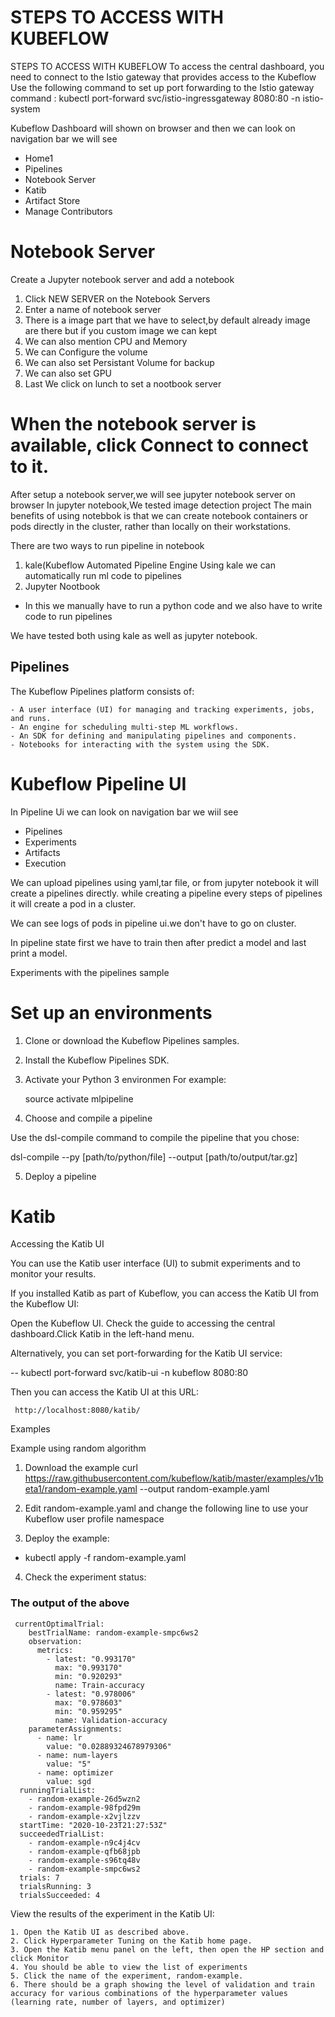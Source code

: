 # STEPS TO ACCESS WITH KUBEFLOW
 STEPS TO ACCESS WITH KUBEFLOW
To access the central dashboard, you need to connect to the Istio gateway that provides access to the Kubeflow
Use the following command to set up port forwarding to the Istio gateway
command : kubectl port-forward svc/istio-ingressgateway 8080:80 -n istio-system

Kubeflow Dashboard will shown on browser and then we can look on navigation bar we will see

- Home1
- Pipelines
- Notebook Server
- Katib
- Artifact Store
- Manage Contributors


# Notebook Server 
Create a Jupyter notebook server and add a notebook

1. Click NEW SERVER on the Notebook Servers
2. Enter a name of notebook server
3. There is a image part that we have to select,by default already image are there but if you custom image we can kept
4. We can also mention CPU and Memory
5. We can Configure the volume
6. We can also set Persistant Volume for backup
7. We can also set GPU
8. Last We click on lunch to set a nootbook server

# When the notebook server is available, click Connect to connect to it.

After setup a notebook server,we will see jupyter notebook server on browser
In jupyter notebook,We tested image detection project
The main benefits of using notebbok is that we can create notebook containers or pods directly in the cluster, rather than locally on their workstations.

There are two ways to run pipeline in notebook
1. kale(Kubeflow Automated Pipeline Engine
 Using kale we can automatically run ml code to pipelines
2. Jupyter Nootbook
 - In this we manually have to run a python code and we also have to write code to run pipelines

We have tested both using kale as well as jupyter notebook.



## Pipelines

The Kubeflow Pipelines platform consists of:

    - A user interface (UI) for managing and tracking experiments, jobs, and runs.
    - An engine for scheduling multi-step ML workflows.
    - An SDK for defining and manipulating pipelines and components.
    - Notebooks for interacting with the system using the SDK.



# Kubeflow Pipeline UI

In Pipeline Ui we can look on navigation bar we wiil see
- Pipelines
- Experiments
- Artifacts
- Execution


We can upload pipelines using yaml,tar file, or from jupyter notebook it will create a pipelines directly.
while creating a pipeline every steps of pipelines it will create a pod in a cluster.

We can see logs of pods in pipeline ui.we don't have to go on cluster.


In pipeline state first we have to train then after predict a model and last print a model.



Experiments with the pipelines sample

# Set up an environments
1. Clone or download the Kubeflow Pipelines samples.
2. Install the Kubeflow Pipelines SDK.
3. Activate your Python 3 environmen
    For example:

      source activate mlpipeline
4. Choose and compile a pipeline

  Use the dsl-compile command to compile the pipeline that you chose:

dsl-compile --py [path/to/python/file] --output [path/to/output/tar.gz]

5. Deploy a pipeline


# Katib

Accessing the Katib UI

You can use the Katib user interface (UI) to submit experiments and to monitor your results. 

If you installed Katib as part of Kubeflow, you can access the Katib UI from the Kubeflow UI:

Open the Kubeflow UI. Check the guide to accessing the central dashboard.Click Katib in the left-hand menu.

Alternatively, you can set port-forwarding for the Katib UI service:

   -- kubectl port-forward svc/katib-ui -n kubeflow 8080:80
   
Then you can access the Katib UI at this URL:

     http://localhost:8080/katib/

Examples

Example using random algorithm

1. Download the example
   curl https://raw.githubusercontent.com/kubeflow/katib/master/examples/v1beta1/random-example.yaml --output random-example.yaml

2. Edit random-example.yaml and change the following line to use your Kubeflow user profile namespace
3. Deploy the example:
 - kubectl apply -f random-example.yaml
4. Check the experiment status:

### The output of the above 
     currentOptimalTrial:
        bestTrialName: random-example-smpc6ws2
        observation:
          metrics:
            - latest: "0.993170"
              max: "0.993170"
              min: "0.920293"
              name: Train-accuracy
            - latest: "0.978006"
              max: "0.978603"
              min: "0.959295"
              name: Validation-accuracy
        parameterAssignments:
          - name: lr
            value: "0.02889324678979306"
          - name: num-layers
            value: "5"
          - name: optimizer
            value: sgd
      runningTrialList:
        - random-example-26d5wzn2
        - random-example-98fpd29m
        - random-example-x2vjlzzv
      startTime: "2020-10-23T21:27:53Z"
      succeededTrialList:
        - random-example-n9c4j4cv
        - random-example-qfb68jpb
        - random-example-s96tq48v
        - random-example-smpc6ws2
      trials: 7
      trialsRunning: 3
      trialsSucceeded: 4

  



View the results of the experiment in the Katib UI:

    1. Open the Katib UI as described above.
    2. Click Hyperparameter Tuning on the Katib home page.
    3. Open the Katib menu panel on the left, then open the HP section and click Monitor
    4. You should be able to view the list of experiments
    5. Click the name of the experiment, random-example.
    6. There should be a graph showing the level of validation and train accuracy for various combinations of the hyperparameter values (learning rate, number of layers, and optimizer)


